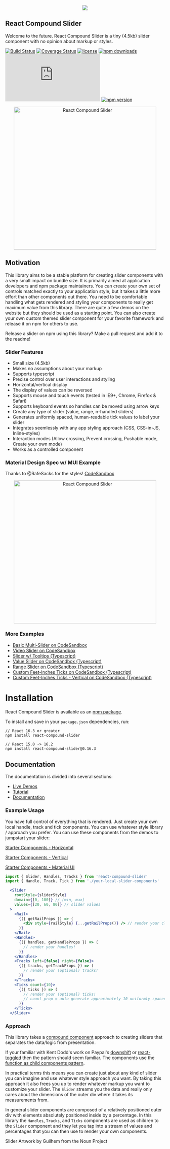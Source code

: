 <div style="text-align:center;">
  <a href="https://sghall.github.io/react-compound-slider" target="\_parent">
  <img src="https://user-images.githubusercontent.com/4615775/51296069-8fa30780-19d7-11e9-9399-ace98ee439f0.png"/></a>
</div>

## React Compound Slider

Welcome to the future. React Compound Slider is a tiny (4.5kb) slider component with no opinion about markup or styles.

[![Build Status](https://travis-ci.org/sghall/react-compound-slider.svg?branch=master)](https://travis-ci.org/sghall/react-compound-slider)
[![Coverage Status](https://coveralls.io/repos/github/sghall/react-compound-slider/badge.svg?branch=master)](https://coveralls.io/github/sghall/react-compound-slider?branch=master)
[![license](https://img.shields.io/github/license/mashape/apistatus.svg?maxAge=2592000)](https://github.com/sghall/react-compound-slider/blob/master/LICENSE)
[![npm downloads](https://img.shields.io/npm/dm/react-compound-slider.svg)](https://www.npmjs.com/package/react-compound-slider)
![gzip size](http://img.badgesize.io/https://npmcdn.com/react-compound-slider/dist/react-compound-slider.min.js?compression=gzip)
[![npm version](https://img.shields.io/npm/v/react-compound-slider.svg)](https://www.npmjs.com/package/react-compound-slider)

<div style="text-align:center;">
  <a href="https://sghall.github.io/react-compound-slider" target="\_parent">
  <img src="https://user-images.githubusercontent.com/4615775/46690444-2aa96b80-cbb7-11e8-8cdd-d1af59df59fe.png" alt="React Compound Slider" style="width:450px;"/></a>
</div>

## Motivation

This library aims to be a stable platform for creating slider components with a very small impact on bundle size. It is primarily aimed at application developers and npm package maintainers.  You can create your own set of controls matched exactly to your application style, but it takes a little more effort than other components out there. You need to be comfortable handling what gets rendered and styling your components to really get maximum value from this library.  There are quite a few demos on the website but they should be used as a starting point.  You can also create your own custom themed slider component for your favorite framework and release it on npm for others to use. 

Release a slider on npm using this library?  Make a pull request and add it to the readme!

### Slider Features

- Small size (4.5kb)
- Makes no assumptions about your markup
- Supports typescript
- Precise control over user interactions and styling
- Horizontal/vertical display
- The display of values can be reversed
- Supports mouse and touch events (tested in IE9+, Chrome, Firefox & Safari)
- Supports keyboard events so handles can be moved using arrow keys
- Create any type of slider (value, range, n-handled sliders)
- Generates uniformly spaced, human-readable tick values to label your slider
- Integrates seemlessly with any app styling approach (CSS, CSS-in-JS, Inline-styles)
- Interaction modes (Allow crossing, Prevent crossing, Pushable mode, Create your own mode)
- Works as a controlled component


### Material Design Spec w/ MUI Example
Thanks to @RafeSacks for the styles! [CodeSandbox](https://codesandbox.io/s/k91omlr1wo)

<div style="text-align:center;">
  <a href="https://codesandbox.io/s/k91omlr1wo" target="\_parent"><img src="https://user-images.githubusercontent.com/4615775/49270889-9de99400-f428-11e8-9f9d-5ba64de66e89.png" alt="React Compound Slider" style="width:450px;"/></a>
</div>

### More Examples

* [Basic Multi-Slider on CodeSandbox](https://codesandbox.io/s/plzyr7lmj)
* [Video Slider on CodeSandbox](https://codesandbox.io/s/1z51zn6q23)
* [Slider w/ Tooltips (Typescript)](https://codesandbox.io/s/pjwwzzj8qm)
* [Value Slider on CodeSandbox (Typescript)](https://codesandbox.io/s/6zpjmw1x3w)
* [Range Slider on CodeSandbox (Typescript)](https://codesandbox.io/s/zl8nrlp9x)
* [Custom Feet-Inches Ticks on CodeSandbox (Typescript)](https://codesandbox.io/s/5262w7r9yx)
* [Custom Feet-Inches Ticks - Vertical on CodeSandbox (Typescript)](https://codesandbox.io/s/18lkz04y8j)


# Installation

React Compound Slider is available as an [npm package](https://www.npmjs.org/package/react-compound-slider).

To install and save in your `package.json` dependencies, run:

```
// React 16.3 or greater
npm install react-compound-slider

// React 15.0 -> 16.2
npm install react-compound-slider@0.16.3
```

## Documentation
 
The documentation is divided into several sections:

* [Live Demos](https://sghall.github.io/react-compound-slider/#/slider-demos/horizontal)
* [Tutorial](https://sghall.github.io/react-compound-slider/#/getting-started/tutorial)
* [Documentation](https://sghall.github.io/react-compound-slider/#/component-api/slider)

### Example Usage

You have full control of everything that is rendered. Just create your own local handle, track and tick components.  You can use whatever style library / approach you prefer. You can use these components from the demos to jumpstart your slider:

[Starter Components - Horizontal](https://github.com/sghall/react-compound-slider/blob/master/docs/src/pages/slider-demos/horizontal/components.js)

[Starter Components - Vertical](https://github.com/sghall/react-compound-slider/blob/master/docs/src/pages/slider-demos/vertical/components.js)

[Starter Components - Material UI](https://github.com/sghall/react-compound-slider/blob/master/docs/src/pages/slider-demos/material-ui/components.js)

```jsx
import { Slider, Handles, Tracks } from 'react-compound-slider'
import { Handle, Track, Tick } from './your-local-slider-components'

  <Slider
    rootStyle={sliderStyle}
    domain={[0, 100]} // [min, max]
    values={[20, 60, 80]} // slider values
  >
    <Rail>
      {({ getRailProps }) => (
        <div style={railStyle} {...getRailProps()} /> // render your clickable rail!
      )}
    </Rail>
    <Handles>
      {({ handles, getHandleProps }) => (
        // render your handles!
      )}
    </Handles>
    <Tracks left={false} right={false}>
      {({ tracks, getTrackProps }) => (
        // render your (optional) tracks!
      )}
    </Tracks>
    <Ticks count={10}> 
      {({ ticks }) => (
        // render your (optional) ticks!
        // count prop = auto generate approximately 10 uniformly spaced, human-readable ticks
      )}
    </Ticks>
  </Slider>
```

### Approach

This library takes a [compound component](https://www.youtube.com/watch?v=hEGg-3pIHlE) approach to creating sliders that separates the data/logic from presentation.

If your familiar with Kent Dodd's work on Paypal's [downshift](https://github.com/paypal/downshift) or [react-toggled](https://github.com/kentcdodds/react-toggled) then the pattern should seem familiar.
The components use the [function as child components pattern](https://medium.com/merrickchristensen/function-as-child-components-5f3920a9ace9).

In practical terms this means you can create just about any kind of slider you can imagine and use whatever style approach you want.
By taking this approach it also frees you up to render whatever markup you want to customize your slider.
The `Slider` streams you the data and really only cares about the dimensions of the outer div where it takes its measurements from.

In general slider components are composed of a relatively positioned outer div with elements absolutely positioned inside by a percentage.
In this library the `Handles`, `Tracks`, and `Ticks` components are used as children to the `Slider` component and they let you tap into a stream of values and percentages that you can then use to render your own components.

Slider Artwork by Guilhem from the Noun Project
